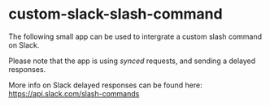 # custom-slack-slash-command

The following small app can be used to intergrate a custom slash command on Slack.

Please note that the app is using *synced* requests, and sending a delayed responses.

More info on Slack delayed responses can be found here:
https://api.slack.com/slash-commands
